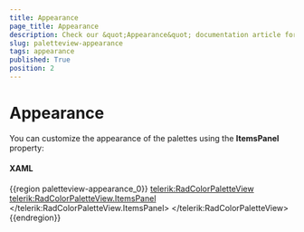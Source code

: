 ```yaml
---
title: Appearance
page_title: Appearance
description: Check our &quot;Appearance&quot; documentation article for the RadColorPicker WPF control.
slug: paletteview-appearance
tags: appearance
published: True
position: 2
---
```


# Appearance

You can customize the appearance of the palettes using the __ItemsPanel__ property:

#### __XAML__

{{region paletteview-appearance_0}}
	<telerik:RadColorPaletteView>
	 <telerik:RadColorPaletteView.ItemsPanel>
	  <ItemsPanelTemplate>
	   <StackPanel Orientation="Horizontal" />
	  </ItemsPanelTemplate>
	 </telerik:RadColorPaletteView.ItemsPanel>
	</telerik:RadColorPaletteView>
{{endregion}}